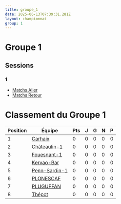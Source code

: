 ```yaml
---
title: groupe_1
date: 2025-06-13T07:39:31.281Z
layout: championnat
group: 1
---
```


# Groupe 1

## Sessions


###  1
- [Matchs Aller](/scores/session-1/groupe-1/aller/)
- [Matchs Retour](/scores/session-1/groupe-1/retour/)

# Classement du Groupe 1

| Position | Équipe | Pts | J | G | N | P  |
|----------|--------|-----|---|-----|-----|-----|
| 1 | [Carhaix](/teams/Carhaix) | 0 | 0 | 0 | 0 | 0 |
| 2 | [Châteaulin-1](/teams/Châteaulin-1) | 0 | 0 | 0 | 0 | 0 |
| 3 | [Fouesnant-1](/teams/Fouesnant-1) | 0 | 0 | 0 | 0 | 0 |
| 4 | [Kervao-Bar](/teams/Kervao-Bar) | 0 | 0 | 0 | 0 | 0 |
| 5 | [Penn-Sardin-1](/teams/Penn-Sardin-1) | 0 | 0 | 0 | 0 | 0 |
| 6 | [PLONESCAF](/teams/PLONESCAF) | 0 | 0 | 0 | 0 | 0 |
| 7 | [PLUGUFFAN](/teams/PLUGUFFAN) | 0 | 0 | 0 | 0 | 0 |
| 8 | [Thépot](/teams/Thépot) | 0 | 0 | 0 | 0 | 0 |